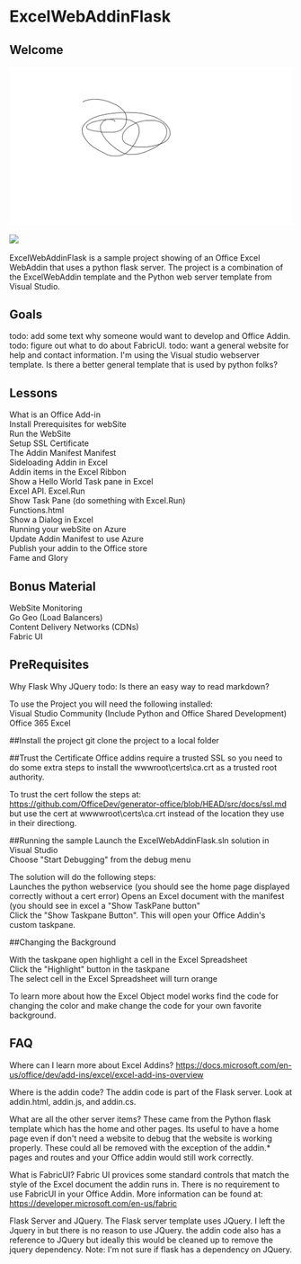 
# ExcelWebAddinFlask  

## Welcome

![altText](images/black.gif)


<img src="https://github.com/rogergrambihler/ExcelWebAddnFlask/blob/master/docs/images/black.gif" width="200">

ExcelWebAddinFlask is a sample project showing of an Office Excel WebAddin that uses a python flask server.
The project is a combination of the ExcelWebAddin template and the Python web server template from Visual Studio.

## Goals 

todo: add some text why someone would want to develop and Office Addin.
todo: figure out what to do about FabricUI. 
todo: want a general website for help and contact information. I'm using the Visual studio webserver template. Is there a better general template that is used by python folks?

## Lessons

What is an Office Add-in  
Install Prerequisites for webSite  
Run the WebSite  
Setup SSL Certificate  
The Addin Manifest Manifest  
Sideloading Addin in Excel  
Addin items in the Excel Ribbon  
Show a Hello World Task pane in Excel  
Excel API. Excel.Run  
Show Task Pane (do something with Excel.Run)  
Functions.html  
Show a Dialog in Excel  
Running your webSite on Azure  
Update Addin Manifest to use Azure  
Publish your addin to the Office store  
Fame and Glory  

## Bonus Material 
WebSite Monitoring  
Go Geo (Load Balancers)  
Content Delivery Networks (CDNs)  
Fabric UI  


## PreRequisites

Why Flask
Why JQuery
todo: Is there an easy way to read markdown?

To use the Project you will need the following installed:  
Visual Studio Community (Include Python and Office Shared Development)  
Office 365 Excel

##Install the project
git clone the project to a local folder

##Trust the Certificate
Office addins require a trusted SSL so you need to do some extra steps to install the wwwroot\certs\ca.crt as a trusted root authority.  

To trust the cert follow the steps at: https://github.com/OfficeDev/generator-office/blob/HEAD/src/docs/ssl.md 
but use the cert at wwwwroot\certs\ca.crt instead of the location they use in their directiong.

##Running the sample 
Launch the ExcelWebAddinFlask.sln solution in Visual Studio  
Choose "Start Debugging" from the debug menu

The solution will do the following steps:  
Launches the python webservice (you should see the home page displayed correctly without a cert error) 
Opens an Excel document with the manifest (you should see in excel a "Show TaskPane button"  
Click the "Show Taskpane Button". This will open your Office Addin's custom taskpane.

##Changing the Background  

With the taskpane open highlight a cell in the Excel Spreadsheet  
Click the "Highlight" button in the taskpane  
The select cell in the Excel Spreadsheet will turn orange  

To learn more about how the Excel Object model works find the code for changing the color and make change the code for your own favorite background.

## FAQ

Where can I learn more about Excel Addins? https://docs.microsoft.com/en-us/office/dev/add-ins/excel/excel-add-ins-overview  
  
Where is the addin code? The addin code is part of the Flask server. Look at addin.html, addin.js, and addin.cs.

What are all the other server items? These came from the Python flask template which has the home and other pages.
Its useful to have a home page even if don't need a website to  debug that the website is working properly.
These could all be removed with the exception of the addin.* pages and routes and your Office addin would still work correctly.

What is FabricUI? Fabric UI provices some standard controls that match the style of the Excel document the addin runs in.
There is no requirement to use FabricUI in your Office Addin. More information can be found at: https://developer.microsoft.com/en-us/fabric

Flask Server and JQuery. The Flask server template uses JQuery. I left the Jquery in but there is no reason to use JQuery.
the addin code also has a reference to JQuery but ideally this would be cleaned up to remove the jquery dependency. 
Note: I'm not sure if flask has a dependency on JQuery.  

